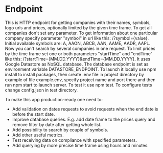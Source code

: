 # Endpoint

This is HTTP endpoint for getting companies with their names, symbols, 
logo urls and prices, optionally limited by the given time frame.
To get all companies don't set any parameter. 
To get information about one particular company specify parameter "symbol" in url 
like this: /?symbol={value}. Initial available symbols are: A, AAON, ABCB, AAN, AAME, AADR, AAPL.
Now you can't search by several companies in one request.
To limit prices by the time frame set one or both parameters "startTime" and "endTime" 
like this: /?startTime={MM.DD.YYYY}&endTime={MM.DD.YYYY}.
It uses Google Datastore as NoSQL database. 
The database endpoint is set as environment variable DATASTORE_ENDPOINT.
To launch it locally use npm install to install packages, 
then create .env file in project directory by example of file example.env, 
specify project name and port there
and then run npm start to launch server.
To test it use npm test. To configure tests change config.json in test directory.

To make this app production-ready one need to: 
 - Add validation on dates requests to avoid requests 
 when the end date is before the start date.
 - Improve database queries. 
 E.g. add date frame to the prices query and remove filter by date after getting whole list.
 - Add possibility to search by couple of symbols. 
 - Add other useful metrics.
 - Test receiving data on compliance with specified parameters.
 - Add querying by more precise time frame using hours and minutes